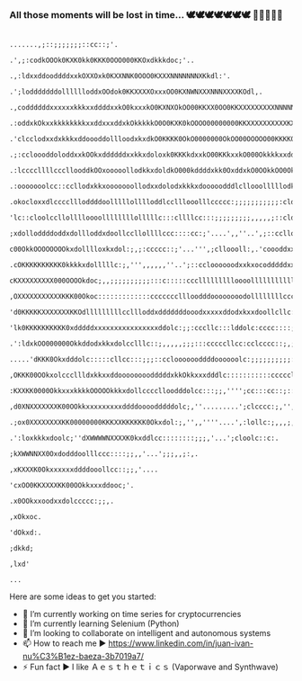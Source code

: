 ### All those moments will be lost in time... 🕊️🕊️🕊️🕊️🕊️🕊️🕊️ 🤖🤖🤖🤖🤖 
                                                .......,;::;;;;;;;::cc::;'.                                                                 
                                         .',;:codkOOOk0KXK0kk0KKK0OOO000KKOxdkkkdoc;'..                                                     
                                     .,:ldxxddooddddxxkOXXOxk0KXXNNK0OOO0KXXXNNNNNNNXKkdl:'.                                                
                                 .';lodddddddolllllloddxOOdok0KKXXXXOxxxOO0KXNWNXXXNNNXXXXKOdl,.                                                                                 
                           .,coddddddxxxxxxkkkxxddddxxkO0kxxxkO0KXNXOkOO00KKXX0OO0KKXXXXXXXXXNNNNNOc.                                       
                         .:oddxkOkxxkkkkkkkkxxddxxxddxkOkkkkkO0O0KXK0kOOOO00000000KKXXXXXXXXXXKXXXXXXk;                                                                         
                     .'clcclodxxdxkkkxddoooddollloodxkxdkO0KKKK0OkO0000000OkOO00OOOOO00KKKK00KXXXXXXKX0xl,                                                                  
                   .;:ccloooddoloddxxkOOkxddddddxxkkxdoloxk0KKKkdxxkO00KKkxxkO000OkkkkxxddkKNXXXXXXXXXNNNNN0:                               
                  .:lccccllllcccllooddkOOxooooollodkkxdoldkO000kddddxkk0OxddxkO0OOkkOO0OkxkO0KKKXXXXXXNNNNNXk.                              
                 .:ooooooolcc::ccllodxkkxooooooollodxxdolodxkkkxdooooodddlcllooolllllodkOOkxxO0KKKKKXNXXXXXN0;                              
                 .okocloxxdlccccllloddddoolllllolllloddlcclllooolllccccc:;;;;;;;;;;;:cldk0OkxkkOO00KKXXXXKKXX0d;.                           
                  'lc::cloolccllolllloooollllllllolllllc:::cllllcc:::;;;;;;;;;,,,,,;::cldO0kxxxxxkO0KKKKXKK0KKKKl.                          
                  ;xdolloddddoddxdollloddxdoollccllollllccc::::cc:;'....',,''..',;::ccllodddddooodxkO0000KKKK0O00c                          
                  c00OkkOOOOOOOOkxdolllloxkxdol:;,;:ccccc::;'...''',;clloooll:,.'coooddxxxxxxxxddddxkO0KKKKKKK0000o.                        
                  .cOKKKKKKKKKK0kkkkxdolllllc:;,''',,,,,,''..';::ccloooooodxxkxocodddddxxdddxkOkkkkkkxxkO000OOO0Okk,                        
                    cKXXXXXXXXX000OOOOkdoc;,,;;;;;;;;;;:::c:::::cccllllllllloooollllllllllllooddddddlccldxkkkxxxkkkc.                       
                    ,OXXXXXXXXXXXKKK00Okoc:::::::::::::cccccccllloodddoooooooodollllllllccccccccccc:;;;:clodkkddxxdd;                       
                     'd0KKKKKXXXXXXXKKOdlllllllllccllloddxdddddddooodxxxxxddodxkxxdoollcllc:::;;;;cll::;::clododkkdl;                       
                       'lk0KKKKKKKKKK0xdddddxxxxxxxxxxxxxxxxddolc:;;:cccllc:::lddolc:cccc::::;;,,;:llc,,;;;::ccokOxo,                       
                         .':ldxkOO000000Okkddodxkkxdolcclllc::;,,,,,;;;:::cccccllcc:cclcccc::;,;;;::::,';clc;;:loooo,                       
                               .....'dKKK0Okxdddolc:::::cllcc:::;;;::cclooooooddddoooooolc:;;;;;;;;;;:::clddlc:::;:c'                       
                                     ,OKKK00OOkxolcccllldxkkxxddoooooooodddddxkkOkkxxxdddlc:::::::::::cccccllc;,'',;.                       
                                      :KXXKK0000OkkxxxkkkkOOOOOkkkxdollcccclloodddolcc:::;;,'''';cc:::cc::;::;;,'...                        
                                       ,d0XNXXXXXXXK00OOkkxxxxxxxxxddddoooodddddolc;,''.........';clcccc:;,'',;:;..                         
                                         .;ox0XXXXXXXXKK00000000KKKXXKKKKKK0Okxdol:;,'',,''''....',:lollc:;,,,;,.                           
                                             .':loxkkkxdoolc;''dXWWWWNXXXXK0kxddlcc::::::::;;;,'...';cloolc::c:.                            
                                                                ;kXWWNNXX0Oxdodddoolllccc::::;;,,'...';;;,,;:,.                             
                                                                  ,xKXXXK0Okxxxxxxddddooollcc::;;,'....                                                                       
                                                                     'cxOO0KKXXXXKK00OOkkxxxddooc;'.                                        
                                                                       .x0OOkxxoodxxdolccccc:;;,.                                           
                                                                        ,xOkxoc.                                                            
                                                                         'dOkxd:.                                                           
                                                                           ;dkkd;                                                           
                                                                             ,lxd'                                                          
                                                                               ...   

Here are some ideas to get you started:

- 🔭 I’m currently working on time series for cryptocurrencies
- 🌱 I’m currently learning Selenium (Python)
- 👯 I’m looking to collaborate on intelligent and autonomous systems
- 📫 How to reach me ► https://www.linkedin.com/in/juan-ivan-nu%C3%B1ez-baeza-3b7019a7/
- ⚡ Fun fact ► I like Ａｅｓｔｈｅｔｉｃｓ (Vaporwave and Synthwave)

